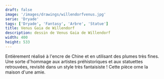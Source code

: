 ```yaml
---
draft: false
image: '/images/drawings/willendorfvenus.jpg'
serie: 'Dryade'
tags: ['Dryade', 'Fantasy', 'Arbre', 'Statue']
title: Venus Gaia de Willendorf
description: dessin de Venus Gaia de Willendorf
width: 400
height: 533
---
```


Entièrement réalisé à l'encre de Chine et en utilisant des plumes très fines. Une sorte d'hommage aux artistes préhistoriques et aux statuettes retrouvées, revisité dans un style très fantaisiste ! Cette pièce orne la maison d'une amie.
